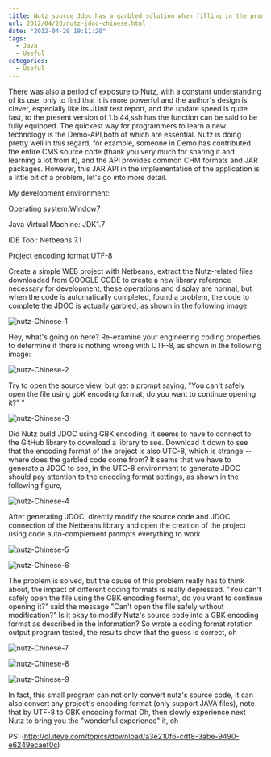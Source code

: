 ```yaml
---
title: Nutz source Jdoc has a garbled solution when filling in the prompt in the IDE
url: 2012/04/20/nutz-jdoc-chinese.html
date: "2012-04-20 19:11:20"
tags:
  - Java
  - Useful
categories:
  - Useful
---
```



There was also a period of exposure to Nutz, with a constant understanding of its use, only to find that it is more powerful and the author's design is clever, especially like its JUnit test report, and the update speed is quite fast, to the present version of 1.b.44,ssh has the function can be said to be fully equipped. The quickest way for programmers to learn a new technology is the Demo-API,both of which are essential. Nutz is doing pretty well in this regard, for example, someone in Demo has contributed the entire CMS source code (thank you very much for sharing it and learning a lot from it), and the API provides common CHM formats and JAR packages. However, this JAR API in the implementation of the application is a little bit of a problem, let's go into more detail.

<!--more-->

My development environment:

Operating system:Window7

Java Virtual Machine: JDK1.7

IDE Tool: Netbeans 7.1

Project encoding format:UTF-8

Create a simple WEB project with Netbeans, extract the Nutz-related files downloaded from GOOGLE CODE to create a new library reference necessary for development, these operations and display are normal, but when the code is automatically completed, found a problem, the code to complete the JDOC is actually garbled, as shown in the following image:

![nutz-Chinese-1](//imgs.lisenhui.cn/blog/2012/04-20-nutz-Chinese-1.png)

Hey, what's going on here? Re-examine your engineering coding properties to determine if there is nothing wrong with UTF-8, as shown in the following image:

![nutz-Chinese-2](//imgs.lisenhui.cn/blog/2012/04-20-nutz-Chinese-2.png)

Try to open the source view, but get a prompt saying, "You can't safely open the file using gbK encoding format, do you want to continue opening it?" ”

![nutz-Chinese-3](//imgs.lisenhui.cn/blog/2012/04-20-nutz-Chinese-3.png)

Did Nutz build JDOC using GBK encoding, it seems to have to connect to the GitHub library to download a library to see. Download it down to see that the encoding format of the project is also UTC-8, which is strange -- where does the garbled code come from? It seems that we have to generate a JDOC to see, in the UTC-8 environment to generate JDOC should pay attention to the encoding format settings, as shown in the following figure,

![nutz-Chinese-4](//imgs.lisenhui.cn/blog/2012/04-20-nutz-Chinese-4.png)

After generating JDOC, directly modify the source code and JDOC connection of the Netbeans library and open the creation of the project using code auto-complement prompts everything to work

![nutz-Chinese-5](//imgs.lisenhui.cn/blog/2012/04-20-nutz-Chinese-5.png)

![nutz-Chinese-6](//imgs.lisenhui.cn/blog/2012/04-20-nutz-Chinese-6.png)

The problem is solved, but the cause of this problem really has to think about, the impact of different coding formats is really depressed. "You can't safely open the file using the GBK encoding format, do you want to continue opening it?" said the message "Can't open the file safely without modification?" Is it okay to modify Nutz's source code into a GBK encoding format as described in the information? So wrote a coding format rotation output program tested, the results show that the guess is correct, oh

![nutz-Chinese-7](//imgs.lisenhui.cn/blog/2012/04-20-nutz-Chinese-7.png)

![nutz-Chinese-8](//imgs.lisenhui.cn/blog/2012/04-20-nutz-Chinese-8.png)

![nutz-Chinese-9](//imgs.lisenhui.cn/blog/2012/04-20-nutz-Chinese-9.png)

In fact, this small program can not only convert nutz's source code, it can also convert any project's encoding format (only support JAVA files), note that by UTF-8 to GBK encoding format Oh, then slowly experience next Nutz to bring you the "wonderful experience" it, oh

PS: (http://dl.iteye.com/topics/download/a3e210f6-cdf8-3abe-9490-e6249ecaef0c)
